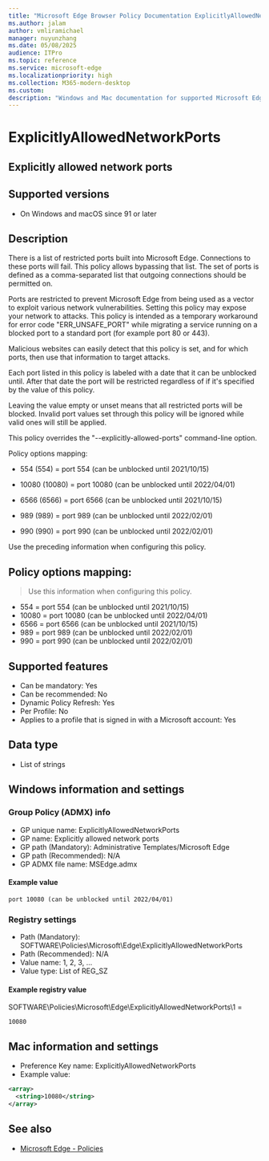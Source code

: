 ```yaml
---
title: "Microsoft Edge Browser Policy Documentation ExplicitlyAllowedNetworkPorts"
ms.author: jalam
author: vmliramichael
manager: nuyunzhang
ms.date: 05/08/2025
audience: ITPro
ms.topic: reference
ms.service: microsoft-edge
ms.localizationpriority: high
ms.collection: M365-modern-desktop
ms.custom:
description: "Windows and Mac documentation for supported Microsoft Edge Browser policy: Explicitly allowed network ports"
---
```


<!--THIS FILE IS AUTOMATICALLY GENERATED. MANUAL CHANGES WILL BE OVERWRITTEN.-->
<!--Please contact the Microsoft Edge Manageability team with any questions.-->

# ExplicitlyAllowedNetworkPorts

## Explicitly allowed network ports


## Supported versions

- On Windows and macOS since 91 or later

## Description

There is a list of restricted ports built into Microsoft Edge. Connections to these ports will fail. This policy allows bypassing that list. The set of ports is defined as a comma-separated list that outgoing connections should be permitted on.

Ports are restricted to prevent Microsoft Edge from being used as a vector to exploit various network vulnerabilities. Setting this policy may expose your network to attacks. This policy is intended as a temporary workaround for error code "ERR_UNSAFE_PORT" while migrating a service running on a blocked port to a standard port (for example port 80 or 443).

Malicious websites can easily detect that this policy is set, and for which ports, then use that information to target attacks.

Each port listed in this policy is labeled with a date that it can be unblocked until. After that date the port will be restricted regardless of if it's specified by the value of this policy.

Leaving the value empty or unset means that all restricted ports will be blocked. Invalid port values set through this policy will be ignored while valid ones will still be applied.

This policy overrides the "--explicitly-allowed-ports" command-line option.

Policy options mapping:

* 554 (554) = port 554 (can be unblocked until 2021/10/15)

* 10080 (10080) = port 10080 (can be unblocked until 2022/04/01)

* 6566 (6566) = port 6566 (can be unblocked until 2021/10/15)

* 989 (989) = port 989 (can be unblocked until 2022/02/01)

* 990 (990) = port 990 (can be unblocked until 2022/02/01)

Use the preceding information when configuring this policy.

## Policy options mapping:
> Use this information when configuring this policy.

- 554 = port 554 (can be unblocked until 2021/10/15)
- 10080 = port 10080 (can be unblocked until 2022/04/01)
- 6566 = port 6566 (can be unblocked until 2021/10/15)
- 989 = port 989 (can be unblocked until 2022/02/01)
- 990 = port 990 (can be unblocked until 2022/02/01)

## Supported features

- Can be mandatory: Yes
- Can be recommended: No
- Dynamic Policy Refresh: Yes
- Per Profile: No
- Applies to a profile that is signed in with a Microsoft account: Yes

## Data type

- List of strings

## Windows information and settings

### Group Policy (ADMX) info

- GP unique name: ExplicitlyAllowedNetworkPorts
- GP name: Explicitly allowed network ports
- GP path (Mandatory): Administrative Templates/Microsoft Edge
- GP path (Recommended): N/A
- GP ADMX file name: MSEdge.admx

#### Example value

```
port 10080 (can be unblocked until 2022/04/01)
```

### Registry settings

- Path (Mandatory): SOFTWARE\Policies\Microsoft\Edge\ExplicitlyAllowedNetworkPorts
- Path (Recommended): N/A
- Value name: 1, 2, 3, ...
- Value type: List of REG_SZ

#### Example registry value

SOFTWARE\Policies\Microsoft\Edge\ExplicitlyAllowedNetworkPorts\1 =
```
10080
```




## Mac information and settings

- Preference Key name: ExplicitlyAllowedNetworkPorts
- Example value:

```xml
<array>
  <string>10080</string>
</array>
```

## See also
- [Microsoft Edge - Policies](../microsoft-edge-policies.md)
